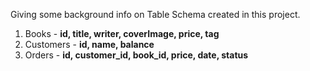 Giving some background info on Table Schema created in this project.

1. Books - **id, title, writer, coverImage, price, tag**
2. Customers - **id, name, balance**
3. Orders - **id, customer_id, book_id, price, date, status**

